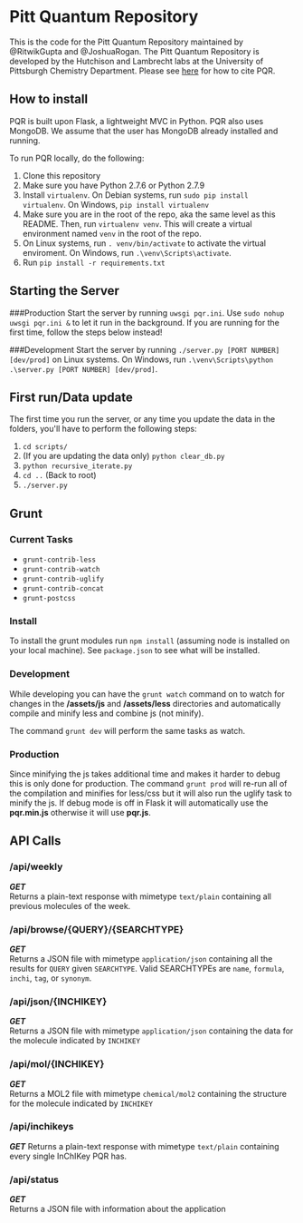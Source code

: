 # Pitt Quantum Repository
This is the code for the Pitt Quantum Repository maintained by @RitwikGupta and @JoshuaRogan.
The Pitt Quantum Repository is developed by the Hutchison and Lambrecht labs at the University of Pittsburgh Chemistry Department. Please see [here](http://pqr.pitt.edu/news/2015-07-01-open-data) for how to cite PQR.

## How to install
PQR is built upon Flask, a lightweight MVC in Python. PQR also uses MongoDB. We assume that the user has MongoDB already installed and running.

To run PQR locally, do the following:  
1. Clone this repository  
2. Make sure you have Python 2.7.6 or Python 2.7.9  
3. Install `virtualenv`. On Debian systems, run `sudo pip install virtualenv`. On Windows, `pip install virtualenv`  
4. Make sure you are in the root of the repo, aka the same level as this README. Then, run `virtualenv venv`. This will create a virtual environment named `venv` in the root of the repo.  
5. On Linux systems, run `. venv/bin/activate` to activate the virtual enviroment. On Windows, run `.\venv\Scripts\activate`.  
6. Run `pip install -r requirements.txt`  

## Starting the Server
###Production
Start the server by running `uwsgi pqr.ini`. Use `sudo nohup uwsgi pqr.ini &` to let it run in the background. 
If you are running for the first time, follow the steps below instead!

###Development
Start the server by running `./server.py [PORT NUMBER] [dev/prod]` on Linux systems. On Windows, run `.\venv\Scripts\python .\server.py [PORT NUMBER] [dev/prod]`. 

## First run/Data update
The first time you run the server, or any time you update the data in the folders, you'll have to perform the following steps:  
1. `cd scripts/`  
2. (If you are updating the data only) `python clear_db.py`  
3. `python recursive_iterate.py`  
4. `cd ..` (Back to root)  
5. `./server.py`  

## Grunt

### Current Tasks
- `grunt-contrib-less`
- `grunt-contrib-watch`
- `grunt-contrib-uglify`
- `grunt-contrib-concat`
- `grunt-postcss`

### Install
To install the grunt modules run `npm install` (assuming node is installed on your local machine). See `package.json` to see what will be installed. 

### Development
While developing you can have the `grunt watch` command on to watch for changes in the **/assets/js** and **/assets/less** directories and automatically compile and minify less and combine js (not minify). 

The command `grunt dev` will perform the same tasks as watch.  

### Production
Since minifying the js takes additional time and makes it harder to debug this is only done for production. The command `grunt prod` will re-run all of the compilation and minifies for less/css but it will also run the uglify task to minify the js. If debug mode is off in Flask it will automatically use the **pqr.min.js** otherwise it will use **pqr.js**. 

## API Calls

### /api/weekly  
**_GET_**  
Returns a plain-text response with mimetype `text/plain` containing all previous molecules of the week.  

### /api/browse/\{QUERY\}/\{SEARCHTYPE\}  
**_GET_**  
Returns a JSON file with mimetype `application/json` containing all the results for `QUERY` given `SEARCHTYPE`. Valid SEARCHTYPEs are `name`, `formula`, `inchi`, `tag`, or `synonym`.  

### /api/json/\{INCHIKEY\}  
**_GET_**  
Returns a JSON file with mimetype `application/json` containing the data for the molecule indicated by `INCHIKEY`  

### /api/mol/\{INCHIKEY\}  
**_GET_**  
Returns a MOL2 file with mimetype `chemical/mol2` containing the structure for the molecule indicated by `INCHIKEY`  

### /api/inchikeys  
**_GET_**
Returns a plain-text response with mimetype `text/plain` containing every single InChIKey PQR has.

### /api/status  
**_GET_**  
Returns a JSON file with information about the application


